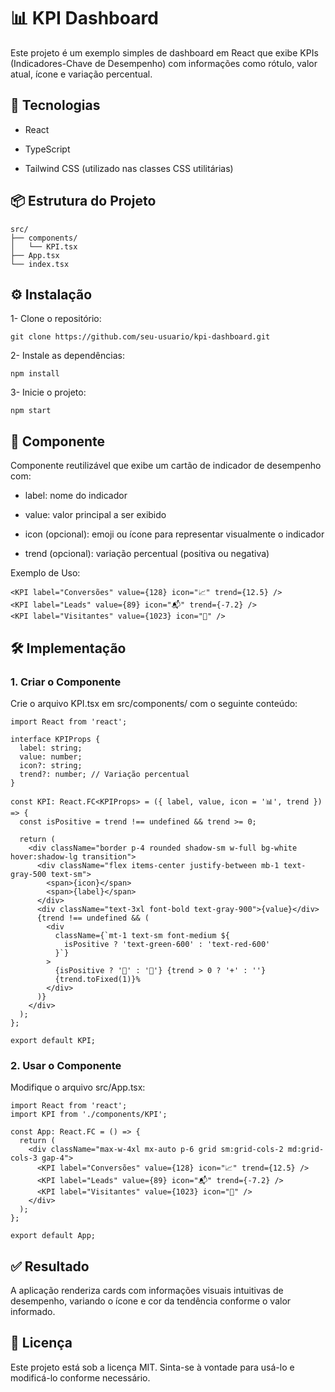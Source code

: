 # 📊 KPI Dashboard
Este projeto é um exemplo simples de dashboard em React que exibe KPIs (Indicadores-Chave de Desempenho) com informações como rótulo, valor atual, ícone e variação percentual.

## 🚀 Tecnologias
- React

- TypeScript

- Tailwind CSS (utilizado nas classes CSS utilitárias)

## 📦 Estrutura do Projeto
```
src/
├── components/
│   └── KPI.tsx
├── App.tsx
└── index.tsx

```

## ⚙️ Instalação

1- Clone o repositório:
```
git clone https://github.com/seu-usuario/kpi-dashboard.git

```

2- Instale as dependências:
```
npm install

```

3- Inicie o projeto:
```
npm start

```

## 🧩 Componente <KPI />

Componente reutilizável que exibe um cartão de indicador de desempenho com:
- label: nome do indicador

- value: valor principal a ser exibido

- icon (opcional): emoji ou ícone para representar visualmente o indicador

- trend (opcional): variação percentual (positiva ou negativa)

Exemplo de Uso:
```
<KPI label="Conversões" value={128} icon="📈" trend={12.5} />
<KPI label="Leads" value={89} icon="📬" trend={-7.2} />
<KPI label="Visitantes" value={1023} icon="👥" />

```

## 🛠 Implementação

### 1. Criar o Componente
Crie o arquivo KPI.tsx em src/components/ com o seguinte conteúdo:
```
import React from 'react';

interface KPIProps {
  label: string;
  value: number;
  icon?: string;
  trend?: number; // Variação percentual
}

const KPI: React.FC<KPIProps> = ({ label, value, icon = '📊', trend }) => {
  const isPositive = trend !== undefined && trend >= 0;

  return (
    <div className="border p-4 rounded shadow-sm w-full bg-white hover:shadow-lg transition">
      <div className="flex items-center justify-between mb-1 text-gray-500 text-sm">
        <span>{icon}</span>
        <span>{label}</span>
      </div>
      <div className="text-3xl font-bold text-gray-900">{value}</div>
      {trend !== undefined && (
        <div
          className={`mt-1 text-sm font-medium ${
            isPositive ? 'text-green-600' : 'text-red-600'
          }`}
        >
          {isPositive ? '🔺' : '🔻'} {trend > 0 ? '+' : ''}
          {trend.toFixed(1)}%
        </div>
      )}
    </div>
  );
};

export default KPI;

```

### 2. Usar o Componente
Modifique o arquivo src/App.tsx:
```
import React from 'react';
import KPI from './components/KPI';

const App: React.FC = () => {
  return (
    <div className="max-w-4xl mx-auto p-6 grid sm:grid-cols-2 md:grid-cols-3 gap-4">
      <KPI label="Conversões" value={128} icon="📈" trend={12.5} />
      <KPI label="Leads" value={89} icon="📬" trend={-7.2} />
      <KPI label="Visitantes" value={1023} icon="👥" />
    </div>
  );
};

export default App;

```
## ✅ Resultado
A aplicação renderiza cards com informações visuais intuitivas de desempenho, variando o ícone e cor da tendência conforme o valor informado.

## 📄 Licença
Este projeto está sob a licença MIT. Sinta-se à vontade para usá-lo e modificá-lo conforme necessário.

